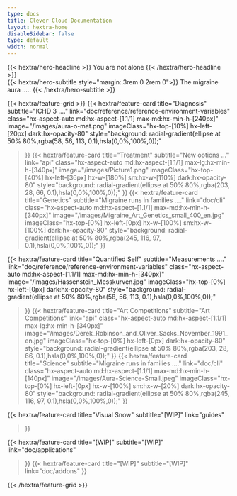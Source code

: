 ```yaml
---
type: docs
title: Clever Cloud Documentation
layout: hextra-home
disableSidebar: false
type: default
width: normal
---
```



<!-- markdownlint-disable MD033 MD034-->

<div class="hx-mt-6 hx-mb-6">
{{< hextra/hero-headline >}}
    You are not alone
{{< /hextra/hero-headline >}}
</div>

<div class="hx-mb-12">
{{< hextra/hero-subtitle style="margin:.3rem 0 2rem 0">}}
  The migraine aura .....
{{< /hextra/hero-subtitle >}}
</div>



<div class="hx-mt-6"></div>


{{< hextra/feature-grid >}}
  {{< hextra/feature-card
    title="Diagnosis"
    subtitle="ICHD 3 ...."
    link="doc/reference/reference-environment-variables"
    class="hx-aspect-auto md:hx-aspect-[1.1/1] max-md:hx-min-h-[240px]"
    image="/images/aura-o-mat.png"
    imageClass="hx-top-[10%] hx-left-[20px]  dark:hx-opacity-80"
    style="background: radial-gradient(ellipse at 50% 80%,rgba(58, 56, 113, 0.1),hsla(0,0%,100%,0));"
  >}}
  {{< hextra/feature-card
    title="Treatment"
    subtitle="New options ..."
    link="api"
    class="hx-aspect-auto md:hx-aspect-[1.1/1] max-lg:hx-min-h-[340px]"
    image="/images/Picture1.png"
    imageClass="hx-top-[40%] hx-left-[36px] hx-w-[180%] sm:hx-w-[110%] dark:hx-opacity-80"
    style="background: radial-gradient(ellipse at 50% 80%,rgba(203, 28, 66, 0.1),hsla(0,0%,100%,0));"
  >}}
  {{< hextra/feature-card
    title="Genetics"
    subtitle="MIgraine runs in families ...."
    link="doc/cli"
    class="hx-aspect-auto md:hx-aspect-[1.1/1] max-md:hx-min-h-[340px]"
    image="/images/Migraine_Art_Genetics_small_400_en.jpg"
    imageClass="hx-top-[0%] hx-left-[0px] hx-w-[100%] sm:hx-w-[100%] dark:hx-opacity-80"
    style="background: radial-gradient(ellipse at 50% 80%,rgba(245, 116, 97, 0.1),hsla(0,0%,100%,0));"
  >}}
  


  {{< hextra/feature-card
    title="Quantified Self"
    subtitle="Measurements ...."
    link="doc/reference/reference-environment-variables"
    class="hx-aspect-auto md:hx-aspect-[1.1/1] max-md:hx-min-h-[340px]"
    image="/images/Hassenstein_Messkurven.jpg"
    imageClass="hx-top-[0%] hx-left-[0px] dark:hx-opacity-80"
    style="background: radial-gradient(ellipse at 50% 80%,rgba(58, 56, 113, 0.1),hsla(0,0%,100%,0));"
  >}}
  {{< hextra/feature-card
    title="Art Competitions"
    subtitle="Art Competitions"
    link="api"
    class="hx-aspect-auto md:hx-aspect-[1.1/1] max-lg:hx-min-h-[340px]"
    image="/images/Derek_Robinson_and_Oliver_Sacks_November_1991_en.jpg"
    imageClass="hx-top-[0%] hx-left-[0px]  dark:hx-opacity-80"
    style="background: radial-gradient(ellipse at 50% 80%,rgba(203, 28, 66, 0.1),hsla(0,0%,100%,0));"
  >}}
  {{< hextra/feature-card
    title="Science"
    subtitle="Migraine runs in families ...."
    link="doc/cli"
    class="hx-aspect-auto md:hx-aspect-[1.1/1] max-md:hx-min-h-[140px]"
    image="/images/Aura-Science-Small.jpeg"
    imageClass="hx-top-[0%] hx-left-[0px]  hx-w-[100%] sm:hx-w-[20%] dark:hx-opacity-80"
    style="background: radial-gradient(ellipse at 50% 80%,rgba(245, 116, 97, 0.1),hsla(0,0%,100%,0));"
  >}}
  
  
  
  {{< hextra/feature-card
    title="Visual Snow"
    subtitle="[WIP]"
    link="guides"
  >}}
  
  {{< hextra/feature-card
    title="[WIP]"
    subtitle="[WIP]"
    link="doc/applications"
  >}}
  {{< hextra/feature-card
    title="[WIP]"
    subtitle="[WIP]"
    link="doc/addons"
  >}}
  
  

  
{{< /hextra/feature-grid >}}
